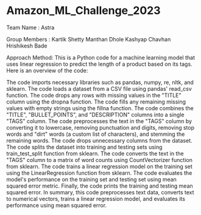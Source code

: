 # Amazon_ML_Challenge_2023
Team Name       : 	Astra

Group Members : 
Kartik Shetty
Manthan Dhole
Kashyap Chavhan
Hrishikesh Bade

Approach Method:
This is a Python code for a machine learning model that uses linear regression to predict the length of a product based on its tags. Here is an overview of the code:

The code imports necessary libraries such as pandas, numpy, re, nltk, and sklearn.
The code loads a dataset from a CSV file using pandas' read_csv function.
The code drops any rows with missing values in the "TITLE" column using the dropna function.
The code fills any remaining missing values with empty strings using the fillna function.
The code combines the "TITLE", "BULLET_POINTS", and "DESCRIPTION" columns into a single "TAGS" column.
The code preprocesses the text in the "TAGS" column by converting it to lowercase, removing punctuation and digits, removing stop words and "dirt" words (a custom list of characters), and stemming the remaining words.
The code drops unnecessary columns from the dataset.
The code splits the dataset into training and testing sets using train_test_split function from sklearn.
The code converts the text in the "TAGS" column to a matrix of word counts using CountVectorizer function from sklearn.
The code trains a linear regression model on the training set using the LinearRegression function from sklearn.
The code evaluates the model's performance on the training set and testing set using mean squared error metric.
Finally, the code prints the training and testing mean squared error.
In summary, this code preprocesses text data, converts text to numerical vectors, trains a linear regression model, and evaluates its performance using mean squared error.
